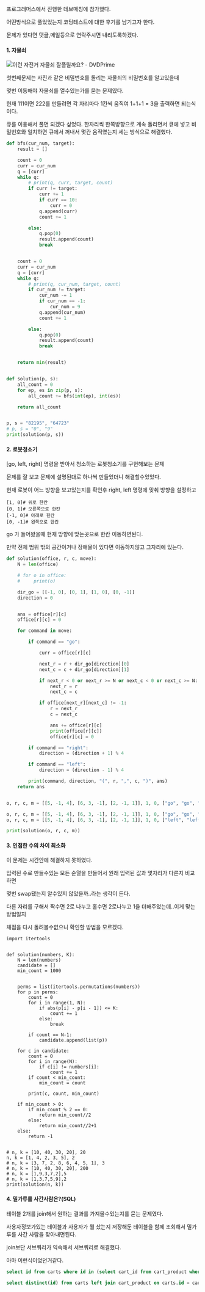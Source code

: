 프로그래머스에서 진행한 데브매칭에 참가했다. 



어떤방식으로 풀었었는지 코딩테스트에 대한 후기를 남기고자 한다.

문제가 있다면 댓글,메일등으로 연락주시면 내리도록하겠다.





#### 1. 자물쇠

![이런 자전거 자물쇠 잘풀릴까요? - DVDPrime](https://chanwooo.github.io\images\1523061554_oD91xVMg_ED156A71-1219-4982-8C23-1045A8E9AFBB.jpeg)

첫번째문제는 사진과 같은 비밀번호를 돌리는 자물쇠의 비밀번호를 알고있을때

몇번 이동해야 자물쇠를 열수있는가를 묻는 문제였다.

현재 111이면 222를 만들려면 각 자리마다 1칸씩 움직여 1+1+1 =  3을 출력하면 되는식이다.

큐를 이용해서 풀면 되겠다 싶었다. 한자리씩 한쪽방향으로 계속 돌리면서 큐에 넣고 비밀번호와 일치하면 큐에서 꺼내서 몇칸 움직였는지 세는 방식으로 해결했다.



```python
def bfs(cur_num, target):
    result = []

    count = 0
    curr = cur_num
    q = [curr]
    while q:
        # print(q, curr, target, count)
        if curr != target:
            curr += 1
            if curr == 10:
                curr = 0
            q.append(curr)
            count += 1

        else:
            q.pop(0)
            result.append(count)
            break


    count = 0
    curr = cur_num
    q = [curr]
    while q:
        # print(q, cur_num, target, count)
        if cur_num != target:
            cur_num -= 1
            if cur_num == -1:
                cur_num = 9
            q.append(cur_num)
            count += 1

        else:
            q.pop(0)
            result.append(count)
            break


    return min(result)


def solution(p, s):
    all_count = 0
    for ep, es in zip(p, s):
        all_count += bfs(int(ep), int(es))

    return all_count


p, s = "82195", "64723"
# p, s = "0", "9"
print(solution(p, s))

```





#### 2. 로봇청소기



[go, left, right] 명령을 받아서 청소하는 로봇청소기를 구현해보는 문제

문제를 잘 보고 문제에 설명된대로 하나씩 만들었더니 해결할수있었다.

현재 로봇이 어느 방향을 보고있는지를 확인후 right, left 명령에 맞춰 방향을 설정하고

```
[1, 0]# 위로 한칸
[0, 1]# 오른쪽으로 한칸
[-1, 0]# 아래로 한칸
[0, -1]# 왼쪽으로 한칸

```

go 가 들어왔을때 현재 방향에 맞는곳으로 한칸 이동하면된다.

만약 전체 범위 밖의 공간이거나 장애물이 있다면 이동하지않고 그자리에 있는다.

```python
def solution(office, r, c, move):
    N = len(office)

    # for o in office:
    #     print(o)

    dir_go = [[-1, 0], [0, 1], [1, 0], [0, -1]]
    direction = 0


    ans = office[r][c]
    office[r][c] = 0

    for command in move:

        if command == "go":

            curr = office[r][c]

            next_r = r + dir_go[direction][0]
            next_c = c + dir_go[direction][1]

            if next_r < 0 or next_r >= N or next_c < 0 or next_c >= N:
                next_r = r
                next_c = c

            if office[next_r][next_c] != -1:
                r = next_r
                c = next_c

                ans += office[r][c]
                print(office[r][c])
                office[r][c] = 0

        if command == "right":
            direction = (direction + 1) % 4

        if command == "left":
            direction = (direction - 1) % 4

        print(command, direction, "(", r, ",", c, ")", ans)
    return ans


o, r, c, m = [[5, -1, 4], [6, 3, -1], [2, -1, 1]], 1, 0, ["go", "go", "right", "go", "right", "go", "left", "go"]

o, r, c, m = [[5, -1, 4], [6, 3, -1], [2, -1, 1]], 1, 0, ["go", "go", "go", "go", "go", "go", "go", "go"]
o, r, c, m = [[5, -1, 4], [6, 3, -1], [2, -1, 1]], 1, 0, ["left", "left", "go", "go", "go", "go", "go", "go"]

print(solution(o, r, c, m))

```







#### 3. 인접한 수의 차이 최소화

이 문제는 시간안에 해결하지 못하였다.

입력된 수로 만들수있는 모든 순열을 만들어서 원래 입력된 값과 몇자리가 다른지 비교하면

몇번 swap됐는지 알수있지 않았을까..라는 생각이 든다.

다른 자리를 구해서 짝수면 2로 나누고 홀수면 2로나누고 1을 더해주었는데..이게 맞는방법일지

채점을 다시 돌려볼수없으니 확인할 방법을 모르겠다. 

```
import itertools


def solution(numbers, K):
    N = len(numbers)
    candidate = []
    min_count = 1000


    perms = list(itertools.permutations(numbers))
    for p in perms:
        count = 0
        for i in range(1, N):
            if abs(p[i] - p[i - 1]) <= K:
                count += 1
            else:
                break

        if count == N-1:
            candidate.append(list(p))

    for c in candidate:
        count = 0
        for i in range(N):
            if c[i] != numbers[i]:
                count += 1
        if count < min_count:
            min_count = count

        print(c, count, min_count)

    if min_count > 0:
        if min_count % 2 == 0:
            return min_count//2
        else:
            return min_count//2+1
    else:
        return -1


# n, k = [10, 40, 30, 20], 20
n, k = [1, 4, 2, 3, 5], 2
# n, k = [3, 7, 2, 8, 6, 4, 5, 1], 3
# n, k = [10, 40, 30, 20], 200
# n, k = [1,9,3,7,2],5
# n, k = [1,3,7,5,9],2
print(solution(n, k))

```



#### 4. 밀가루를 사간사람은?(SQL)

테이블 2개를 join해서 원하는 결과를 가져올수있는지를 묻는 문제였다.

사용자정보가있는 테이블과 사용자가 뭘 샀는지 저장해둔 테이블을 함께 조회해서 밀가루를 사간 사람을 찾아내면된다.

join보단 서브쿼리가 익숙해서 서브쿼리로 해결했다.

아마 이런식이었던거같다.

```sql
select id from carts where id in (select cart_id from cart_product where name="밀가루") order by id group by id

select distinct(id) from carts left join cart_product on carts.id = cart_product.cart_id where name = "밀가루" order by carts.id

```











